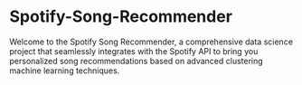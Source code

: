 # Spotify-Song-Recommender
Welcome to the Spotify Song Recommender, a comprehensive data science project that seamlessly integrates with the Spotify API to bring you personalized song recommendations based on advanced clustering machine learning techniques.
